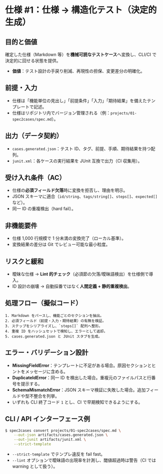 # 仕様 #1：仕様 → 構造化テスト（決定的生成）

## 目的と価値
確定した仕様（Markdown 等）を**機械可読なテストケース**へ変換し、CLI/CI で決定的に回せる状態を提供。
- **価値**：テスト設計の手戻り削減、再現性の担保、変更差分の明確化。

## 前提・入力
- 仕様は「機能単位の見出し」「前提条件」「入力」「期待結果」を備えたテンプレートで記述。
- 仕様はリポジトリ内でバージョン管理される（例：`projects/01-spec2cases/spec.md`）。

## 出力（データ契約）
- `cases.generated.json`：テスト ID、タグ、前提、手順、期待結果を持つ配列。
- `junit.xml`：各ケースの実行結果を JUnit 互換で出力（CI 収集用）。

## 受け入れ条件（AC）
- 仕様の**必須フィールド欠落**時に変換を拒否し、理由を明示。  
- JSON スキーマに適合（`id/string`、`tags/string[]`、`steps[]`、`expected[]` など）。  
- 同一 ID の重複検出（hard fail）。

## 非機能要件
- 仕様 1,000 行規模で 1 分未満の変換完了（ローカル基準）。
- 変換結果の差分は Git でレビュー可能な最小粒度。

## リスクと緩和
- 曖昧な仕様 → **Lint 的チェック**（必須節の欠落/曖昧語検出）を仕様側で導入。
- ID 設計の崩壊 → 自動採番ではなく**人間定義 + 静的重複検出**。

## 処理フロー（擬似コード）
```text
1. Markdown をパースし、機能ごとのセクションを抽出。
2. 必須フィールド（前提・入力・期待結果）の有無を検証。
3. ステップをシリアライズし、`steps[]` 配列へ整形。
4. 重複 ID をハッシュセットで検知し、エラーとして返却。
5. cases.generated.json と JUnit スタブを生成。
```

## エラー・バリデーション設計
- **MissingFieldError**：テンプレートに不足がある場合。原因セクションとヒントをメッセージに含める。
- **DuplicateIdError**：同一 ID を検出した場合。重複元のファイルパスと行番号を提示する。
- **SchemaMismatchError**：JSON スキーマ検証に失敗した場合。追加フィールドや型不整合を列挙。
- いずれも CLI 終了コード `1` とし、CI で早期検知できるようにする。

## CLI / API インターフェース例
```bash
$ spec2cases convert projects/01-spec2cases/spec.md \
    --out-json artifacts/cases.generated.json \
    --out-junit artifacts/junit.xml \
    --strict-template
```

- `--strict-template` でテンプレ違反を fail fast。
- `--lint` オプションで曖昧語の出現率を計測し、閾値超過時は警告（CI では warning として扱う）。
